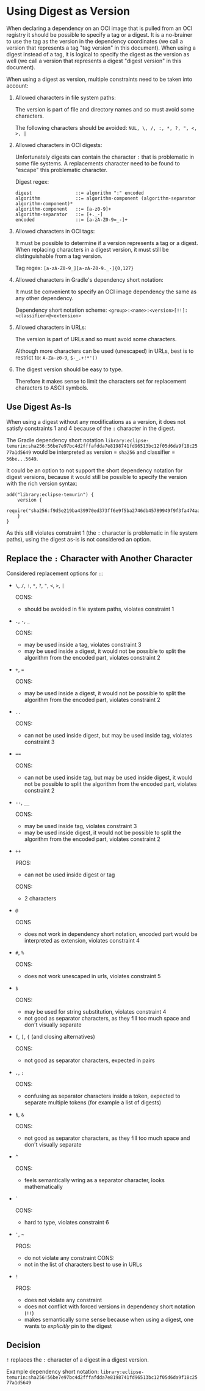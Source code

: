# Using Digest as Version

When declaring a dependency on an OCI image that is pulled from an OCI registry it should be possible to specify a tag or a digest.
It is a no-brainer to use the tag as the version in the dependency coordinates (we call a version that represents a tag "tag version" in this document).
When using a digest instead of a tag, it is logical to specify the digest as the version as well (we call a version that represents a digest "digest version" in this document).

When using a digest as version, multiple constraints need to be taken into account:

1. Allowed characters in file system paths:

   The version is part of file and directory names and so must avoid some characters.

   The following characters should be avoided: `NUL, \, /, :, *, ?, ", <, >, |`

2. Allowed characters in OCI digests:

   Unfortunately digests can contain the character `:` that is problematic in some file systems.
   A replacements character need to be found to "escape" this problematic character.

   Digest regex:
   ```
   digest                ::= algorithm ":" encoded
   algorithm             ::= algorithm-component (algorithm-separator algorithm-component)*
   algorithm-component   ::= [a-z0-9]+
   algorithm-separator   ::= [+._-]
   encoded               ::= [a-zA-Z0-9=_-]+
   ```

3. Allowed characters in OCI tags:

   It must be possible to determine if a version represents a tag or a digest.
   When replacing characters in a digest version, it must still be distinguishable from a tag version.

   Tag regex: `[a-zA-Z0-9_][a-zA-Z0-9._-]{0,127}`

4. Allowed characters in Gradle's dependency short notation:

   It must be convenient to specify an OCI image dependency the same as any other dependency.

   Dependency short notation scheme: `<group>:<name>:<version>[!!]:<classifier>@<extension>`

5. Allowed characters in URLs:

   The version is part of URLs and so must avoid some characters.

   Although more characters can be used (unescaped) in URLs, best is to restrict to: `A-Za-z0-9`, `$-_.+!*'()`

6. The digest version should be easy to type.

   Therefore it makes sense to limit the characters set for replacement characters to ASCII symbols.

## Use Digest As-Is

When using a digest without any modifications as a version, it does not satisfy constraints 1 and 4 because of the `:` character in the digest.

The Gradle dependency short notation
`library:eclipse-temurin:sha256:56be7e97bc4d2fffafdda7e8198741fd96513bc12f05d6da9f18c2577a1d5649` would be interpreted as version = `sha256` and classifier = `56be...5649`.

It could be an option to not support the short dependency notation for digest versions, because it would still be possible to specify the version with the rich version syntax:
```
add("library:eclipse-temurin") {
    version {
        require("sha256:f9d5e219ba439970ed373ff6e9f5ba2746db45789949f9f3fa474aa6bab1eae7")
    }
}
```

As this still violates constraint 1 (the `:` character is problematic in file system paths), using the digest as-is is not considered an option.

## Replace the `:` Character with Another Character

Considered replacement options for `:`:

- `\`, `/`, `:`, `*`, `?`, `"`, `<`, `>`, `|`

  CONS:
  - should be avoided in file system paths, violates constraint 1

- `.`, `-`, `_`

  CONS:
  - may be used inside a tag, violates constraint 3
  - may be used inside a digest, it would not be possible to split the algorithm from the encoded part, violates constraint 2

- `+`, `=`

  CONS:
  - may be used inside a digest, it would not be possible to split the algorithm from the encoded part, violates constraint 2

- `..`

  CONS:
  - can not be used inside digest, but may be used inside tag, violates constraint 3

- `==`

  CONS:
  - can not be used inside tag, but may be used inside digest, it would not be possible to split the algorithm from the encoded part, violates constraint 2

- `--`, `__`

  CONS:
  - may be used inside tag, violates constraint 3
  - may be used inside digest, it would not be possible to split the algorithm from the encoded part, violates constraint 2

- `++`

  PROS:
  - can not be used inside digest or tag

  CONS:
  - 2 characters

- `@`

  CONS
  - does not work in dependency short notation, encoded part would be interpreted as extension, violates constraint 4

- `#`, `%`

  CONS:
  - does not work unescaped in urls, violates constraint 5

- `$`
  
  CONS:
  - may be used for string substitution, violates constraint 4
  - not good as separator characters, as they fill too much space and don't visually separate

- `(`, `[`, `{` (and closing alternatives)

  CONS:
  - not good as separator characters, expected in pairs

- `,`, `;`

  CONS:
  - confusing as separator characters inside a token, expected to separate multiple tokens (for example a list of digests)

- `§`, `&`

  CONS:
  - not good as separator characters, as they fill too much space and don't visually separate

- `^`

  CONS:
  - feels semantically wring as a separator character, looks mathematically

- `` ` ``

  CONS:
  - hard to type, violates constraint 6

- `'`, `~`

  PROS:
  - do not violate any constraint
  CONS:
  - not in the list of characters best to use in URLs

- `!`

  PROS:
  - does not violate any constraint
  - does not conflict with forced versions in dependency short notation (`!!`)
  - makes semantically some sense because when using a digest, one wants to _explicitly_ pin to the digest

## Decision

`!` replaces the `:` character of a digest in a digest version.

Example dependency short notation: `library:eclipse-temurin:sha256!56be7e97bc4d2fffafdda7e8198741fd96513bc12f05d6da9f18c2577a1d5649`
